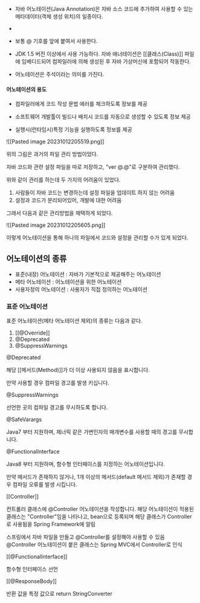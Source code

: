 
- 자바 어노테이션(Java Annotation)은 자바 소스 코드에 추가하여 사용할 수 있는 메타데이터(객체 생성 위치)의 일종이다. 
- 
- 보통 @ 기호를 앞에 붙여서 사용한다. 

-  JDK 1.5 버전 이상에서 사용 가능하다. 자바 애너테이션은 [[클래스(Class)]] 파일에 임베디드되어 컴파일러에 의해 생성된 후 자바 가상머신에 포함되어 작동한다.

- 어노테이션은 주석이라는 의미를 가진다.

  
#### 어노테이션의 용도

- 컴파일러에게 코드 작성 문법 에러를 체크하도록 정보를 제공

- 소프트웨어 개발툴이 빌드나 배치시 코드를 자동으로 생성할 수 있도록 정보 제공

- 실행시(런타임시)특정 기능을 실행하도록 정보를 제공

![[Pasted image 20231012205519.png]]
  
위의 그림은 과거의 파일 관리 방법이었다.

자바 코드와 관련 설정 파일을 따로 저장하고, "ver @.@"로 구분하여 관리했다.

위와 같이 관리를 하는데 두 가지의 어려움이 있었다.

1. 사람들이 자바 코드는 변경하는데 설정 파일을 업데이트 하지 않는 어려움
2. 설정과 코드가 분리되어있어, 개발에 대한 어려움

그래서 다음과 같은 관리방법을 채택하게 되었다.

![[Pasted image 20231012205605.png]]

이렇게 어노테이션을 통해 하나의 파일에서 코드와 설정을 관리할 수가 있게 되었다.

## 어노테이션의 종류

- 표준(내장) 어노테이션 : 자바가 기본적으로 제공해주는 어노테이션
- 메타 어노테이션 : 어노테이션을 위한 어노테이션
- 사용자정의 어노테이션 : 사용자가 직접 정의하는 어노테이션

### 표준 어노테이션

표준 어노테이션(메타 어노테이션 제외)의 종류는 다음과 같다.
1. [[@Override]]
2. @Deprecated
3. @SuppressWarnings




  

@Deprecated

해당 [[메서드(Method)]]가 더 이상 사용되지 않음을 표시합니다.

만약 사용할 경우 컴파일 경고를 발생 키십니다.


@SuppressWarnings

선언한 곳의 컴파일 경고를 무시하도록 합니다.


@SafeVarargs

Java7 부터 지원하며, 제너릭 같은 가변인자의 매개변수를 사용할 때의 경고를 무시합니다.


@FunctionalInterface

Java8 부터 지원하며, 함수형 인터페이스를 지정하는 어노테이션입니다.

만약 메서드가 존재하지 않거나, 1개 이상의 메서드(default 메서드 제외)가 존재할 경우 컴파일 오류를 발생 시킵니다.

  

[[Controller]]

컨트롤러 클래스에 @Controller 어노테이션을 작성합니다. 해당 어노테이션이 적용된 클래스는 "Controller"임을 나타나고, bean으로 등록되며 해당 클래스가 Controller로 사용됨을 Spring Framework에 알림

스프링에서 자바 파일을 만들고 @Controller를 설정해야 사용할 수 있음  
@Controller 어노테이션이 붙은 클래스는 Spring MVC에서 Controller로 인식

[[@FunctionalInterface]]


함수형 인터페이스 선언

[[@ResponseBody]]

반환 값을 특정 값으로 return StringConverter